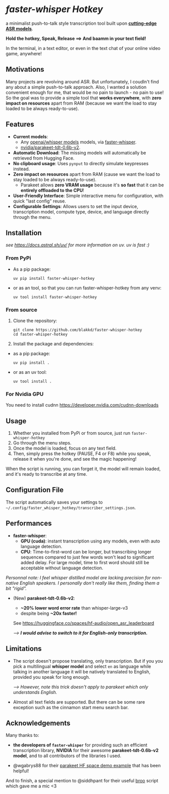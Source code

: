 # _faster-whisper Hotkey_

a minimalist push-to-talk style transcription tool built upon **[cutting-edge ASR models](https://huggingface.co/spaces/hf-audio/open_asr_leaderboard)**.

**Hold the hotkey, Speak, Release ==> And baamm in your text field!**

In the terminal, in a text editor, or even in the text chat of your online video game, anywhere!

## Motivations

Many projects are revolving around ASR. But unfortunately, I coudln't find any about a simple push-to-talk approach.
Also, I wanted a solution convenient enough for me, that would be no pain to launch - no pain to use!
So the goal was to provide a simple tool that **works everywhere**, with **zero impact on resources** apart from RAM (because we want the load to stay loaded to be always ready-to-use).

## Features

- **Current models**:
  - Any [openai/whisper models](https://huggingface.co/collections/openai/whisper-release-6501bba2cf999715fd953013) models, via [faster-whisper](https://github.com/SYSTRAN/faster-whisper).
  - [nvidia/parakeet-tdt-0.6b-v2](https://huggingface.co/nvidia/parakeet-tdt-0.6b-v2).
- **Automatic Download**: The missing models will automatically be retrieved from Hugging Face.
- **No clipboard usage**: Uses `pynput` to directly simulate keypresses instead.
- **Zero impact on resources** apart from RAM (cause we want the load to stay loaded to be always ready-to-use).
  - Parakeet allows **zero VRAM usage** because it's **so fast** that it can be **entirely offloaded to the CPU**!
- **User-Friendly Interface**: Simple interactive menu for configuration, with quick "last config" reuse.
- **Configurable Settings**: Allows users to set the input device, transcription model, compute type, device, and language directly through the menu.

## Installation

_see https://docs.astral.sh/uv/ for more information on uv. uv is fast :\)_

### From PyPi

- As a pip package:

  ```
  uv pip install faster-whisper-hotkey
  ```

- or as an tool, so that you can run faster-whisper-hotkey from any venv:

  ```
  uv tool install faster-whisper-hotkey
  ```

### From source

1. Clone the repository:

   ```
   git clone https://github.com/blakkd/faster-whisper-hotkey
   cd faster-whisper-hotkey
   ```

2. Install the package and dependencies:

- as a pip package:

  ```
  uv pip install .
  ```

- or as an uv tool:

  ```
  uv tool install .
  ```

### For Nvidia GPU

You need to install cudnn https://developer.nvidia.com/cudnn-downloads

## Usage

1. Whether you installed from PyPi or from source, just run `faster-whisper-hotkey`
2. Go through the menu steps.
3. Once the model is loaded, focus on any text field.
4. Then, simply press the hotkey (PAUSE, F4 or F8) while you speak, release it when you're done, and see the magic happening!

When the script is running, you can forget it, the model will remain loaded, and it's ready to transcribe at any time.

## Configuration File

The script automatically saves your settings to `~/.config/faster_whisper_hotkey/transcriber_settings.json`.

## Performances

- **faster-whisper**:
  - **GPU (cuda)**: instant transcription using any models, even with auto language detection.
  - **CPU**: Time-to-first-word can be longer, but transcribing longer sequences compared to just few words won't lead to significant added delay. For large model, time to first word should still be acceptable without language detection.

_Personnal note:
I feel whisper distilled model are lacking precision for non-native English speakers. I personally don't really like them, finding them a bit "rigid"._

- (New) **parakeet-tdt-0.6b-v2**:

  - **~20% lower word error rate** than whisper-large-v3
  - despite being **~20x faster!**

  See https://huggingface.co/spaces/hf-audio/open_asr_leaderboard

  _--\> **I would advise to switch to it for English-only transcription.**_

## Limitations

- The script doesn't propose translating, only transcription. But if you you pick a multilingual **whisper model** and select `en` as language while talking in another language it will be natively translated to English, provided you speak for long enough.

  _--> However, note this trick doesn't apply to parakeet which only understands English._

- Almost all text fields are supported. But there can be some rare exception such as the cinnamon start menu search bar.

## Acknowledgements

Many thanks to:

- **the developers of `faster-whisper`** for providing such an efficient transcription library, **NVIDIA** for their awesome **parakeet-tdt-0.6b-v2 model**, and to all contributors of the libraries I used.

- @wgabrys88 for their [parakeet HF space demo example](https://huggingface.co/spaces/WJ88/NVIDIA-Parakeet-TDT-0.6B-v2-INT8-Real-Time-Mic-Transcription) that has been helpful!

And to finish, a special mention to @siddhpant for their useful [broo](https://github.com/siddhpant/broo) script which gave me a mic <3
